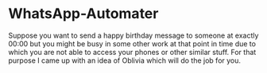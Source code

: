 # WhatsApp-Automater
Suppose you want to send a happy birthday message to someone at exactly 00:00 but you might be busy in some other work at that point in time due to which you are not able to access your phones or other similar stuff. For that purpose I came up with an idea of Oblivia which will do the job for you.
